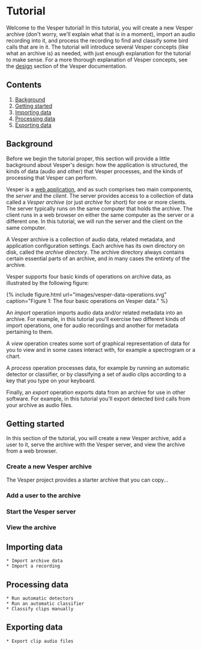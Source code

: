 # Tutorial

Welcome to the Vesper tutorial! In this tutorial, you will create a new Vesper archive (don't worry, we'll explain what that is in a moment), import an audio recording into it, and process the recording to find and classify some bird calls that are in it. The tutorial will introduce several Vesper concepts (like what an archive is) as needed, with just enough explanation for the tutorial to make sense. For a more thorough explanation of Vesper concepts, see the [design](#design.md) section of the Vesper documentation.

## Contents

1. [Background](#background)
1. [Getting started](#getting-started)
1. [Importing data](#importing-data)
1. [Processing data](#processing-data)
1. [Exporting data](#exporting-data)

## Background

Before we begin the tutorial proper, this section will provide a little background about Vesper's design: how the application is structured, the kinds of data (audio and other) that Vesper processes, and the kinds of processing that Vesper can perform.

Vesper is a [web application](https://en.wikipedia.org/wiki/Web_application), and as such comprises two main components, the *server* and the *client*. The server provides access to a collection of data called a *Vesper archive* (or just *archive* for short) for one or more clients. The server typically runs on the same computer that holds the archive. The client runs in a web browser on either the same computer as the server or a different one. In this tutorial, we will run the server and the client on the same computer.

A Vesper archive is a collection of audio data, related metadata, and application configuration settings. Each archive has its own directory on disk, called the *archive directory*. The archive directory always contains certain essential parts of an archive, and in many cases the entirety of the archive.

Vesper supports four basic kinds of operations on archive data, as illustrated by the following figure:

{% include figure.html url="images/vesper-data-operations.svg" caption="Figure 1: The four basic operations on Vesper data." %}

An *import* operation imports audio data and/or related metadata into an archive. For example, in this tutorial you'll exercise two different kinds of import operations, one for audio recordings and another for metadata pertaining to them.

A *view* operation creates some sort of graphical representation of data for you to view and in some cases interact with, for example a spectrogram or a chart.

A *process* operation processes data, for example by running an automatic detector or classifier, or by classifying a set of audio clips according to a key that you type on your keyboard.

Finally, an *export* operation exports data from an archive for use in other software. For example, in this tutorial you'll export detected bird calls from your archive as audio files.

## Getting started

In this section of the tutorial, you will create a new Vesper archive, add a user to it, serve the archive with the Vesper server, and view the archive from a web browser.

### Create a new Vesper archive

The Vesper project provides a starter archive that you can copy...

### Add a user to the archive
### Start the Vesper server
### View the archive

## Importing data
    * Import archive data
    * Import a recording
## Processing data
    * Run automatic detectors
    * Run an automatic classifier
    * Classify clips manually
## Exporting data
    * Export clip audio files
